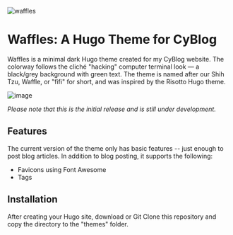 ![waffles](https://github.com/user-attachments/assets/13f5e303-8376-4464-ab5f-bbd5b4ca6211)

# Waffles: A Hugo Theme for CyBlog
Waffles is a minimal dark Hugo theme created for my CyBlog website. 
The colorway follows the cliché "hacking" computer terminal look — a black/grey background with green text. The theme is named after our Shih Tzu, Waffle, or "fifi" for short, and was inspired by the Risotto Hugo theme.

![image](https://github.com/user-attachments/assets/39e7b685-a770-408b-a01f-17d62ae9d254)



_Please note that this is the initial release and is still under development._

## Features

The current version of the theme only has basic features -- just enough to post blog articles. In addition to blog posting, it supports the following:
- Favicons using Font Awesome
- Tags 

## Installation
After creating your Hugo site, download or Git Clone this repository and copy the directory to the "themes" folder.
